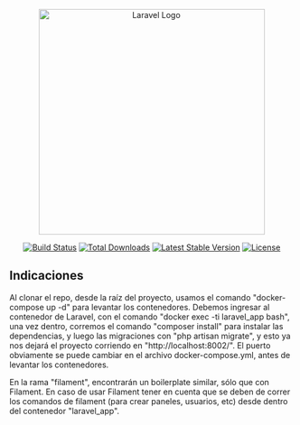 <p align="center"><a href="https://laravel.com" target="_blank"><img src="https://raw.githubusercontent.com/laravel/art/master/logo-lockup/5%20SVG/2%20CMYK/1%20Full%20Color/laravel-logolockup-cmyk-red.svg" width="400" alt="Laravel Logo"></a></p>

<p align="center">
<a href="https://github.com/laravel/framework/actions"><img src="https://github.com/laravel/framework/workflows/tests/badge.svg" alt="Build Status"></a>
<a href="https://packagist.org/packages/laravel/framework"><img src="https://img.shields.io/packagist/dt/laravel/framework" alt="Total Downloads"></a>
<a href="https://packagist.org/packages/laravel/framework"><img src="https://img.shields.io/packagist/v/laravel/framework" alt="Latest Stable Version"></a>
<a href="https://packagist.org/packages/laravel/framework"><img src="https://img.shields.io/packagist/l/laravel/framework" alt="License"></a>
</p>

## Indicaciones

Al clonar el repo, desde la raíz del proyecto, usamos el comando "docker-compose up -d" para levantar los contenedores. Debemos ingresar al contenedor de Laravel, con el comando "docker exec -ti laravel_app bash", una vez dentro, corremos el comando "composer install" para instalar las dependencias, y luego las migraciones con "php artisan migrate", y esto ya nos dejará el proyecto corriendo en "http://localhost:8002/". El puerto obviamente se puede cambiar en el archivo docker-compose.yml, antes de levantar los contenedores.

En la rama "filament", encontrarán un boilerplate similar, sólo que con Filament. En caso de usar Filament tener en cuenta que se deben de correr los comandos de filament (para crear paneles, usuarios, etc) desde dentro del contenedor "laravel_app".
